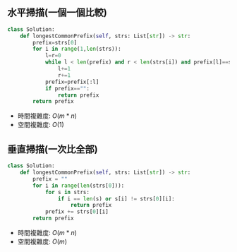 ## 水平掃描(一個一個比較)
```python
class Solution:
    def longestCommonPrefix(self, strs: List[str]) -> str:
        prefix=strs[0]
        for i in range(1,len(strs)):
            l=r=0
            while l < len(prefix) and r < len(strs[i]) and prefix[l]==strs[i][r]:
                l+=1
                r+=1
            prefix=prefix[:l]
            if prefix=="":
                return prefix
        return prefix
```
* 時間複雜度: $O(m*n)$
* 空間複雜度: $O(1)$
## 垂直掃描(一次比全部)
```python
class Solution:
    def longestCommonPrefix(self, strs: List[str]) -> str:
        prefix = ""
        for i in range(len(strs[0])):
            for s in strs:
                if i == len(s) or s[i] != strs[0][i]:
                    return prefix
            prefix += strs[0][i]
        return prefix
```
* 時間複雜度: $O(m*n)$
* 空間複雜度: $O(m)$